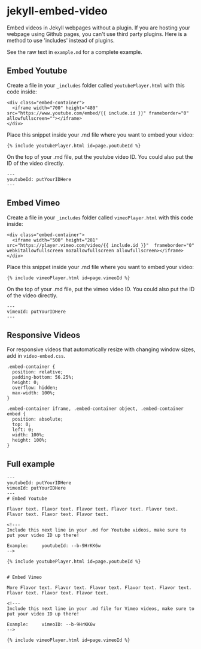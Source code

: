# jekyll-embed-video
Embed videos in Jekyll webpages without a plugin. If you are hosting your webpage using Github pages, you can't use third party plugins. Here is a method to use 'includes' instead of plugins. 

See the raw text in `example.md` for a complete example.

## Embed Youtube 

Create a file in your `_includes` folder called `youtubePlayer.html` with this code inside: 

```
<div class="embed-container">
  <iframe width="700" height="480" src="https://www.youtube.com/embed/{{ include.id }}" frameborder="0" allowfullscreen=""></iframe>
</div>
```

Place this snippet inside your .md file where you want to embed your video:

```
{% include youtubePlayer.html id=page.youtubeId %}
```

On the top of your .md file, put the youtube video ID. You could also put the ID of the video directly.

```
---
youtubeId: putYourIDHere
---
```

## Embed Vimeo

Create a file in your `_includes` folder called `vimeoPlayer.html` with this code inside: 

```
<div class="embed-container">
  <iframe width="500" height="281" src="https://player.vimeo.com/video/{{ include.id }}"  frameborder="0" webkitallowfullscreen mozallowfullscreen allowfullscreen></iframe>
</div>
```

Place this snippet inside your .md file where you want to embed your video:

```
{% include vimeoPlayer.html id=page.vimeoId %}
```

On the top of your .md file, put the vimeo video ID. You could also put the ID of the video directly.

```
---
vimeoId: putYourIDHere
---
```
## Responsive Videos
For responsive videos that automatically resize with changing window sizes, add in `video-embed.css`.

```
.embed-container {
  position: relative;
  padding-bottom: 56.25%;
  height: 0;
  overflow: hidden;
  max-width: 100%;
}

.embed-container iframe, .embed-container object, .embed-container embed {
  position: absolute;
  top: 0;
  left: 0;
  width: 100%;
  height: 100%;
}
```

## Full example

```
---
youtubeId: putYourIDHere
vimeoId: putYourIDHere
---
# Embed Youtube

Flavor text. Flavor text. Flavor text. Flavor text. Flavor text. Flavor text. Flavor text. Flavor text. 

<!---
Include this next line in your .md for Youtube videos, make sure to put your video ID up there!

Example:     youtubeId: --b-9HrKK6w
-->

{% include youtubePlayer.html id=page.youtubeId %}


# Embed Vimeo

More Flavor text. Flavor text. Flavor text. Flavor text. Flavor text. Flavor text. Flavor text. Flavor text. 

<!---
Include this next line in your .md file for Vimeo videos, make sure to put your video ID up there!

Example:     vimeoID: --b-9HrKK6w
-->

{% include vimeoPlayer.html id=page.vimeoId %}
```